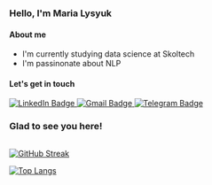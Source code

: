 ### Hello, I'm Maria Lysyuk

#### About me
- I'm currently studying data science at Skoltech
- I'm passinonate about NLP

#### Let's get in touch

<div id="badges">
  <a href="https://www.linkedin.com/in/maria-lysyuk/">
    <img src="https://img.shields.io/badge/LinkedIn-blue?style=for-the-badge&logo=linkedin&logoColor=white" alt="LinkedIn Badge"/>
  </a>
  <a href="mailto:lysyuk.m.v@gmail.com">
    <img src="https://img.shields.io/badge/Gmail-red?style=for-the-badge&logo=gmail&logoColor=white" alt="Gmail Badge"/>
  </a>
    <a href="https://t.me/zlatamaria">
    <img src="https://img.shields.io/badge/Telegram-blue?style=for-the-badge&logo=telegram&logoColor=white" alt="Telegram Badge"/>
  </a>
</div>

### Glad to see you here!
<img src="https://komarev.com/ghpvc/?username=marialysyuk&style=flat-square&color=blue" alt=""/>

[![GitHub Streak](http://github-readme-streak-stats.herokuapp.com?user=marialysyuk&theme=jolly)](https://git.io/streak-stats)

[![Top Langs](https://github-readme-stats.vercel.app/api/top-langs/?username=marialysyuk&layout=compact&theme=jolly)](https://github.com/anuraghazra/github-readme-stats)


